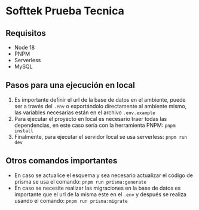 # Softtek Prueba Tecnica

## Requisitos

- Node 18
- PNPM
- Serverless
- MySQL

## Pasos para una ejecución en local

1. Es importante definir el url de la base de datos en el ambiente, puede ser a través del `.env` o exportándolo directamente al ambiente mismo, las variables necesarias están en el archivo `.env.example`
2. Para ejecutar el proyecto en local es necesario traer todas las dependencias, en este caso sería con la herramienta PNPM: `pnpm install`
3. Finalmente, para ejecutar el servidor local se usa serverless: `pnpm run dev`

## Otros comandos importantes
- En caso se actualice el esquema y sea necesario actualizar el código de prisma se usa el comando: `pnpm run prisma:generate`
- En caso se necesite realizar las migraciones en la base de datos es importante que el url de la misma este en el `.env` y después se realiza usando el comando: `pnpm run prisma:migrate`
